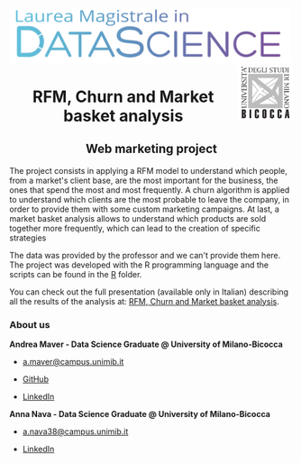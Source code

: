 <p  float="left">
<img  src="https://github.com/andreamaver/DataVisualization/blob/main/images/DSLogo.png"  width = "500"/>
<img  src="https://github.com/andreamaver/DataVisualization/blob/main/images/BicoccaLogo.png"  width = "100"  align="right"/>
</p>
<h1  align="center">RFM, Churn and Market basket analysis</h1>
<h2  align="center">Web marketing project</h2>

  

The project consists in applying a RFM model to understand which people, from a market's client base, are the most important for the business, the ones that spend the most and most frequently. A churn algorithm is applied to understand which clients are the most probable to leave the company, in order to provide them with some custom marketing campaigns. At last, a market basket analysis allows to understand which products are sold together more frequently, which can lead to the creation of specific strategies

The data was provided by the professor and we can't provide them here. The project was developed with the R programming language and the scripts can be found in the [R](https://github.com/andreamaver/WebMarketing/tree/main/R) folder.

You can check out the full presentation (available only in Italian) describing all the results of the analysis at: [RFM, Churn and Market basket analysis](https://github.com/andreamaver/WebMarketing/blob/main/Presentation.pdf "Presentation.pdf").


### About us

**Andrea Maver - Data Science Graduate @ University of Milano-Bicocca**
* a.maver@campus.unimib.it

* [GitHub](https://github.com/andreamaver)

* [LinkedIn](https://www.linkedin.com/in/andrea-maver-b19047259/)

**Anna Nava - Data Science Graduate @ University of Milano-Bicocca**

* a.nava38@campus.unimib.it

* [LinkedIn](https://www.linkedin.com/in/anna-nava-814692228/)
